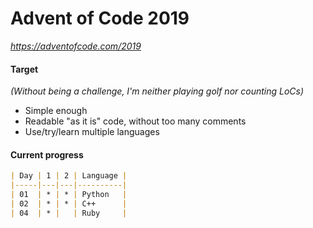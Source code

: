 # Advent of Code 2019
*https://adventofcode.com/2019*

#### Target

*(Without being a challenge, I'm neither playing golf nor counting LoCs)*

* Simple enough
* Readable "as it is" code, without too many comments
* Use/try/learn multiple languages

#### Current progress
```markdown
| Day | 1 | 2 | Language |
|-----|---|---|----------|
| 01  | * | * | Python   |
| 02  | * | * | C++      |
| 04  | * |   | Ruby     |
```
